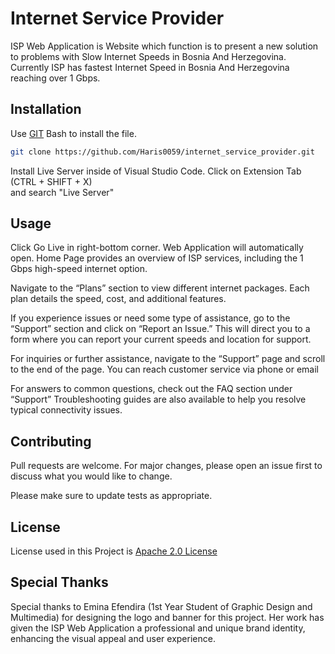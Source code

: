 # Internet Service Provider

ISP Web Application is Website which function is to present a new solution to problems with Slow Internet Speeds in Bosnia And Herzegovina. Currently ISP has fastest Internet Speed in Bosnia And Herzegovina reaching over 1 Gbps.

## Installation

Use [GIT](https://git-scm.com/) Bash to install the file.

```bash
git clone https://github.com/Haris0059/internet_service_provider.git
```
Install Live Server inside of Visual Studio Code.
Click on Extension Tab (CTRL + SHIFT + X)  
and search "Live Server"


## Usage


Click Go Live in right-bottom corner. Web Application will automatically open.
Home Page provides an overview of ISP services, including the 1 Gbps high-speed internet option.

Navigate to the “Plans” section to view different internet packages. Each plan details the speed, cost, and additional features.


If you experience issues or need some type of assistance, go to the “Support” section and click on “Report an Issue.” This will direct you to a form where you can report your current speeds and location for support.

For inquiries or further assistance, navigate to the “Support” page and scroll to the end of the page. You can reach customer service via phone or email

For answers to common questions, check out the FAQ section under “Support” Troubleshooting guides are also available to help you resolve typical connectivity issues.

## Contributing

Pull requests are welcome. For major changes, please open an issue first
to discuss what you would like to change.

Please make sure to update tests as appropriate.

## License

License used in this Project is [Apache 2.0 License](https://www.apache.org/licenses/LICENSE-2.0) 

## Special Thanks

Special thanks to Emina Efendira (1st Year Student of Graphic Design and Multimedia) for designing the logo and banner for this project. Her work has given the ISP Web Application a professional and unique brand identity, enhancing the visual appeal and user experience.
